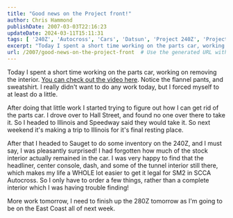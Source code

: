 ```yaml
---
title: "Good news on the Project front!"
author: Chris Hammond
publishDate: 2007-03-03T22:16:23
updateDate: 2024-03-11T15:11:31
tags: [ '240Z', 'Autocross', 'Cars', 'Datsun', 'Project 240Z', 'Project240z', 'Project240Zcom' ]
excerpt: "Today I spent a short time working on the parts car, working on removing the interior. You can check out the video here. Notice the flannel pants, and sweatshirt. I really didn't want to do any work today, but I forced myself to at least do a little. After doing that little work I started trying to figure out how I can get rid of the parts car. I drove over to Hall Street, and found no one over there to take it. So I headed to Illinois and Speedway said they would take it. So next weekend it's making a trip to Illinois for it's final resting place. After that I headed to Sauget to do some inventory on the 240Z, and I must say, I was pleasantly surprised! I had forgotten how much of the stock interior actually remained in the car. I was very happy to find that the headliner, center console, dash, and some of the tunnel interior still there, which makes my life a WHOLE lot easier to get it legal for SM2 in SCCA Autocross. So I only have to order a few things, rather than a complete interior which I was having trouble finding! More work tomorrow, I need to finish up the 280Z tomorrow as I'm going to be on the East Coast all of next..."
url: /2007/good-news-on-the-project-front  # Use the generated URL with year
---
```

<p>Today I spent a short time working on the parts car, working on removing the interior. <a href="https://www.project240z.com/tabid/54/itemid/14/Parts-car-interior-removal-day-1.aspx">You can check out the video here</a>. Notice the flannel pants, and sweatshirt. I really didn't want to do any work today, but I forced myself to at least do a little.</p> <p>After doing that little work I started trying to figure out how I can get rid of the parts car. I drove over to Hall Street, and found no one over there to take it. So I headed to Illinois and Speedway said they would take it. So next weekend it's making a trip to Illinois for it's final resting place.</p> <p>After that I headed to Sauget to do some inventory on the 240Z, and I must say, I was pleasantly surprised! I had forgotten how much of the stock interior actually remained in the car. I was very happy to find that the headliner, center console, dash, and some of the tunnel interior still there, which makes my life a WHOLE lot easier to get it legal for SM2 in SCCA Autocross. So I only have to order a few things, rather than a complete interior which I was having trouble finding!</p> <p>More work tomorrow, I need to finish up the 280Z tomorrow as I'm going to be on the East Coast all of next week.</p>
